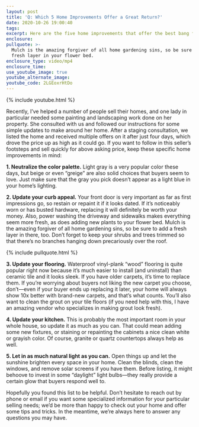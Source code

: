 ```yaml
---
layout: post
title: 'Q: Which 5 Home Improvements Offer a Great Return?'
date: 2020-10-26 19:00:40
tags:
excerpt: Here are the five home improvements that offer the best bang for your buck.
enclosure:
pullquote: >-
  Mulch is the amazing forgiver of all home gardening sins, so be sure to add a
  fresh layer in your flower bed.
enclosure_type: video/mp4
enclosure_time:
use_youtube_image: true
youtube_alternate_image:
youtube_code: 2LGEoxrHtDo
---
```


{% include youtube.html %}

Recently, I’ve helped a number of people sell their homes, and one lady in particular needed some painting and landscaping work done on her property. She consulted with us and followed our instructions for some simple updates to make around her home. After a staging consultation, we listed the home and received multiple offers on it after just four days, which drove the price up as high as it could go. If you want to follow in this seller’s footsteps and sell quickly for above asking price, keep these specific home improvements in mind:&nbsp;

**1\. Neutralize the color palette.** Light gray is a very popular color these days, but beige or even “greige” are also solid choices that buyers seem to love. Just make sure that the gray you pick doesn’t appear as a light blue in your home’s lighting.&nbsp;

**2\. Update your curb appeal.** Your front door is very important as far as first impressions go, so restain or repaint it if it looks dated. If it’s noticeably worn or has busted hardware, replacing it will definitely be worth your money. Also, power washing the driveway and sidewalks makes everything seem more fresh, as does adding new plants to your flower bed. Mulch is the amazing forgiver of all home gardening sins, so be sure to add a fresh layer in there, too. Don’t forget to keep your shrubs and trees trimmed so that there’s no branches hanging down precariously over the roof.&nbsp;

{% include pullquote.html %}

**3\. Update your flooring.** Waterproof vinyl-plank “wood” flooring is quite popular right now because it’s much easier to install (and uninstall) than ceramic tile and it looks sleek. If you have older carpets, it’s time to replace them. If you’re worrying about buyers not liking the new carpet you choose, don’t—even if your buyer ends up replacing it later, your home will always show 10x better with brand-new carpets, and that’s what counts. You’ll also want to clean the grout on your tile floors (if you need help with this, I have an amazing vendor who specializes in making grout look fresh).&nbsp;

**4\. Update your kitchen.** This is probably the most important room in your whole house, so update it as much as you can. That could mean adding some new fixtures, or staining or repainting the cabinets a nice clean white or grayish color. Of course, granite or quartz countertops always help as well.&nbsp;

**5\. Let in as much natural light as you can.** Open things up and let the sunshine brighten every space in your home. Clean the blinds, clean the windows, and remove solar screens if you have them. Before listing, it might behoove to invest in some “daylight” light bulbs—they really provide a certain glow that buyers respond well to.&nbsp;

Hopefully you found this list to be helpful. Don’t hesitate to reach out by phone or email if you want some specialized information for your particular selling needs; we’d be more than happy to check out your home and offer some tips and tricks. In the meantime, we’re always here to answer any questions you may have.&nbsp;